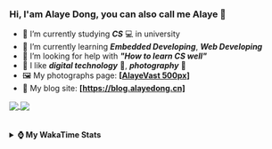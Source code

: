 ### Hi, **I'am Alaye Dong**, you can also call me **Alaye** 👋

- 📖 I’m currently studying ***CS*** 💻 in university
- 🌱 I’m currently learning ***Embedded Developing***, ***Web Developing***
- 🤔 I’m looking for help with ***"How to learn CS well"***
- 🤩 I like ***digital technology*** 📱, ***photography*** 📸
- 🖼️ My photographs page: **[[AlayeVast 500px](https://500px.com.cn/AlayeVast)]**
- 📰 My blog site: **[https://blog.alayedong.cn]**

<!--
[![Alaye's GitHub stats](https://github-readme-stats.vercel.app/api?username=Alaye-Dong&custom_title=Alaye%20Dong`s%20GitHub%20stats&show_icons=true&rank_icon=percentile&theme=transparent&include_all_commits=true&count_private=true)](https://github.com/anuraghazra/github-readme-stats) 
[![Top Langs](https://github-readme-stats.vercel.app/api/top-langs/?username=Alaye-Dong\&layout=compact&theme=transparent)](https://github.com/anuraghazra/github-readme-stats)
-->
<a href="https://github.com/anuraghazra/github-readme-stats">
  <img height=200 align="center" src="https://github-readme-stats.vercel.app/api?username=Alaye-Dong&custom_title=Alaye%20Dong`s%20GitHub%20stats&show_icons=true&rank_icon=percentile&theme=transparent&include_all_commits=true&count_private=true" />
</a>
<a href="https://github.com/anuraghazra/convoychat">
  <img height=200 align="center" src="https://github-readme-stats.vercel.app/api/top-langs/?username=Alaye-Dong&layout=compact&theme=transparent&include_all_commits=true&count_private=true&langs_count=8&card_width=300" />
</a>

<br />
<br />

<div style="display:none"> 
  <img src="https://visitor-badge.laobi.icu/badge?page_id=Alaye-Dong.Alaye-Dong"/>
</div>
<br />

<details>	
  <summary><b> ⌚ My WakaTime Stats </b></summary>

<br />

<!--START_SECTION:waka-->
![Code Time](http://img.shields.io/badge/Code%20Time-397%20hrs%2034%20mins-blue)

![Profile Views](http://img.shields.io/badge/Profile%20Views-4-blue)

![Lines of code](https://img.shields.io/badge/From%20Hello%20World%20I%27ve%20Written-848.0%20thousand%20lines%20of%20code-blue)

**🐱 My GitHub Data** 

> 📦 87.0 kB Used in GitHub's Storage 
 > 
> 🚫 Not Opted to Hire
 > 
> 📜 21 Public Repositories 
 > 
> 🔑 5 Private Repositories 
 > 
**I'm a Night 🦉** 

```text
🌞 Morning                83 commits          ██░░░░░░░░░░░░░░░░░░░░░░░   06.21 % 
🌆 Daytime                427 commits         ████████░░░░░░░░░░░░░░░░░   31.94 % 
🌃 Evening                556 commits         ██████████░░░░░░░░░░░░░░░   41.59 % 
🌙 Night                  271 commits         █████░░░░░░░░░░░░░░░░░░░░   20.27 % 
```
📅 **I'm Most Productive on Sunday** 

```text
Monday                   224 commits         ████░░░░░░░░░░░░░░░░░░░░░   16.75 % 
Tuesday                  157 commits         ███░░░░░░░░░░░░░░░░░░░░░░   11.74 % 
Wednesday                161 commits         ███░░░░░░░░░░░░░░░░░░░░░░   12.04 % 
Thursday                 229 commits         ████░░░░░░░░░░░░░░░░░░░░░   17.13 % 
Friday                   178 commits         ███░░░░░░░░░░░░░░░░░░░░░░   13.31 % 
Saturday                 158 commits         ███░░░░░░░░░░░░░░░░░░░░░░   11.82 % 
Sunday                   230 commits         ████░░░░░░░░░░░░░░░░░░░░░   17.20 % 
```


📊 **This Week I Spent My Time On** 

```text
💬 Programming Languages: 
Java                     3 hrs 26 mins       ████████████░░░░░░░░░░░░░   48.23 % 
Python                   1 hr 27 mins        █████░░░░░░░░░░░░░░░░░░░░   20.37 % 
TypeScript               51 mins             ███░░░░░░░░░░░░░░░░░░░░░░   12.00 % 
JSON                     29 mins             ██░░░░░░░░░░░░░░░░░░░░░░░   06.89 % 
Dart                     19 mins             █░░░░░░░░░░░░░░░░░░░░░░░░   04.62 % 

🔥 Editors: 
IntelliJ IDEA            3 hrs 43 mins       █████████████░░░░░░░░░░░░   52.21 % 
VS Code                  1 hr 56 mins        ███████░░░░░░░░░░░░░░░░░░   27.32 % 
PyCharm                  1 hr 27 mins        █████░░░░░░░░░░░░░░░░░░░░   20.46 % 

🐱‍💻 Projects: 
ssm-parent               2 hrs 18 mins       ████████░░░░░░░░░░░░░░░░░   32.52 % 
Class0219                1 hr 27 mins        █████░░░░░░░░░░░░░░░░░░░░   20.43 % 
JXUT-BST-IO-VitePress-For1 hr 25 mins        █████░░░░░░░░░░░░░░░░░░░░   20.09 % 
LoginPage0221            40 mins             ██░░░░░░░░░░░░░░░░░░░░░░░   09.46 % 
flutter_application_1    24 mins             █░░░░░░░░░░░░░░░░░░░░░░░░   05.62 % 
```

**I Mostly Code in C** 

```text
TypeScript               6 repos             █████░░░░░░░░░░░░░░░░░░░░   20.69 % 
JavaScript               3 repos             ███░░░░░░░░░░░░░░░░░░░░░░   10.34 % 
C++                      3 repos             ███░░░░░░░░░░░░░░░░░░░░░░   10.34 % 
Java                     2 repos             ██░░░░░░░░░░░░░░░░░░░░░░░   06.90 % 
CSS                      1 repo              █░░░░░░░░░░░░░░░░░░░░░░░░   03.45 % 
```



**Timeline**

![Lines of Code chart](https://raw.githubusercontent.com/Alaye-Dong/Alaye-Dong/main/assets/bar_graph.png)


 Last Updated on 28/02/2025 18:47:07 UTC
<!--END_SECTION:waka-->

</details>
